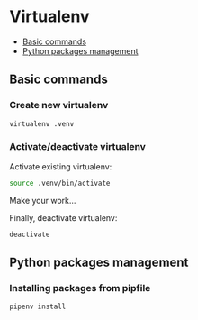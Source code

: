 # Virtualenv

- [Basic commands](#basic-commands)
- [Python packages management](#python-packages-management)

## Basic commands

### Create new virtualenv

```bash
virtualenv .venv
```

### Activate/deactivate virtualenv

Activate existing virtualenv:

```bash
source .venv/bin/activate
```

Make your work...

Finally, deactivate virtualenv:

```bash
deactivate
```

## Python packages management

### Installing packages from pipfile

```bash
pipenv install
```
